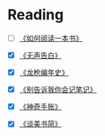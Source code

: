 # Reading

* [ ] [《如何阅读一本书》](./《如何阅读一本书》.md)  
  
* [x] [《无声告白》](./《无声告白》.md)
  
* [x] [《龙枪编年史》](./《龙枪编年史》.md)  
  
* [x] [《别告诉我你会记笔记》](./《别告诉我你会记笔记》.md)  
  
* [x] [《神奇手账》](./《神奇手账》.md)

* [x] [《谈美书简》](./《谈美书简》.md)
